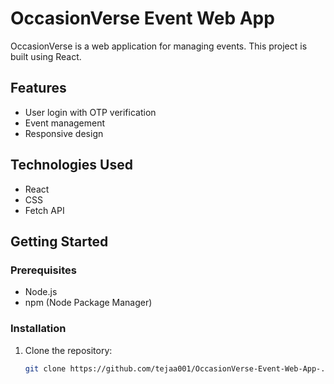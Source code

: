 # OccasionVerse Event Web App

OccasionVerse is a web application for managing events. This project is built using React.

## Features

- User login with OTP verification
- Event management
- Responsive design

## Technologies Used

- React
- CSS
- Fetch API

## Getting Started

### Prerequisites

- Node.js
- npm (Node Package Manager)

### Installation

1. Clone the repository:

   ```sh
   git clone https://github.com/tejaa001/OccasionVerse-Event-Web-App-.git